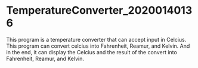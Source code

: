# TemperatureConverter_20200140136
This program is a temperature converter that can accept input in Celcius. 
This program can convert celcius into Fahrenheit, Reamur, and Kelvin. 
And in the end, it can display the Celcius and the result of the convert into Fahrenheit, Reamur, and Kelvin.
